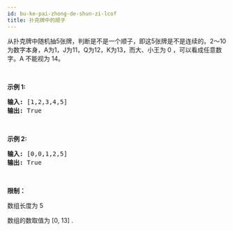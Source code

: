 ```yaml
---
id: bu-ke-pai-zhong-de-shun-zi-lcof
title: 扑克牌中的顺子
---
```

从扑克牌中随机抽5张牌，判断是不是一个顺子，即这5张牌是不是连续的。2～10为数字本身，A为1，J为11，Q为12，K为13，而大、小王为 0 ，可以看成任意数字。A 不能视为 14。

 

**示例 1:**


<pre><strong>输入:</strong> [1,2,3,4,5]<br/><strong>输出:</strong> True</pre>

 

**示例 2:**


<pre><strong>输入:</strong> [0,0,1,2,5]<br/><strong>输出:</strong> True</pre>

 

**限制：**

数组长度为 5 

数组的数取值为 [0, 13] .
